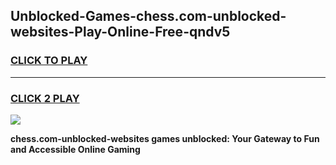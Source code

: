 
## Unblocked-Games-chess.com-unblocked-websites-Play-Online-Free-qndv5
<h3>
<a href="https://premium76.site?title=chess.com-unblocked-websites&ref=26A">CLICK TO PLAY</a></h3>
<hr>

<h3>
<a href="https://premium76.site?title=chess.com-unblocked-websites&ref=26A">CLICK 2 PLAY</a>
  
</h3>

<a href="https://premium76.site?title=chess.com-unblocked-websites&ref=26A"><img src="https://clearcache.store/games.png"></a>


**chess.com-unblocked-websites games unblocked: Your Gateway to Fun and Accessible Online Gaming**
